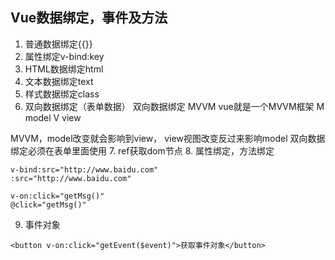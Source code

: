 ## Vue数据绑定，事件及方法
1. 普通数据绑定{{}}
2. 属性绑定v-bind:key
3. HTML数据绑定html
4. 文本数据绑定text
5. 样式数据绑定class
6. 双向数据绑定（表单数据）
双向数据绑定  MVVM  vue就是一个MVVM框架
M   model
V    view

MVVM，model改变就会影响到view， view视图改变反过来影响model
双向数据绑定必须在表单里面使用
7. ref获取dom节点
8. 属性绑定，方法绑定
```shell
v-bind:src="http://www.baidu.com"
:src="http://www.baidu.com"

v-on:click="getMsg()"
@click="getMsg()"
```
9. 事件对象
```shell
<button v-on:click="getEvent($event)">获取事件对象</button>
```